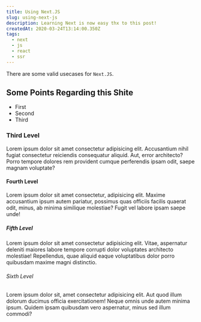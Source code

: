 ```yaml
---
title: Using Next.JS
slug: using-next-js
description: Learning Next is now easy thx to this post!
createdAt: 2020-03-24T13:14:00.350Z
tags:
  - next
  - js
  - react
  - ssr
---
```


There are some valid usecases for `Next.JS`.

## Some Points Regarding this Shite

- First
- Second
- Third

### Third Level

Lorem ipsum dolor sit amet consectetur adipisicing elit. Accusantium nihil fugiat consectetur reiciendis consequatur aliquid. Aut, error architecto? Porro tempore dolores rem provident cumque perferendis ipsam odit, saepe magnam voluptate?

#### Fourth Level

Lorem ipsum dolor sit amet consectetur, adipisicing elit. Maxime accusantium ipsum autem pariatur, possimus quas officiis facilis quaerat odit, minus, ab minima similique molestiae? Fugit vel labore ipsam saepe unde!

##### Fifth Level

Lorem ipsum dolor sit amet consectetur adipisicing elit. Vitae, aspernatur deleniti maiores labore tempore corrupti dolor voluptates architecto molestiae! Repellendus, quae aliquid eaque voluptatibus dolor porro quibusdam maxime magni distinctio.

###### Sixth Level

Lorem ipsum dolor sit, amet consectetur adipisicing elit. Aut quod illum dolorum ducimus officia exercitationem! Neque omnis unde autem minima ipsum. Quidem ipsam quibusdam vero aspernatur, minus sed illum commodi?
